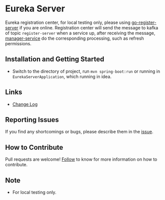 # Eureka Server

 Eureka registration center, for local testing only, please using [go-register-server](https://github.com/choerodon/go-register-server) if you are online. Registration center will send the message to kafka of topic `register-server` when a service up, after receiving the message, [manager-service](https://github.com/choerodon/manager-service) do the corresponding processing, such as refresh permissions. 

## Installation and Getting Started
- Switch to the directory of project, run `mvn spring-boot:run` or running in `EurekaServerApplication`, which running in idea.

## Links

* [Change Log](./CHANGELOG.zh-CN.md)

## Reporting Issues

If you find any shortcomings or bugs, please describe them in the [issue](https://github.com/choerodon/choerodon/issues/new?template=issue_template.md).
    
## How to Contribute
Pull requests are welcome! [Follow](https://github.com/choerodon/choerodon/blob/master/CONTRIBUTING.md) to know for more information on how to contribute.

## Note
- For local testing only.
